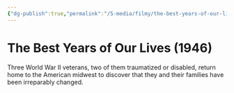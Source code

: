 ```yaml
---
{"dg-publish":true,"permalink":"/5-media/filmy/the-best-years-of-our-lives/","tags":["to-watch","фильм","#Drama","#Romance","#War"]}
---
```


# The Best Years of Our Lives (1946)
 
Three World War II veterans, two of them traumatized or disabled, return home to the American midwest to discover that they and their families have been irreparably changed.

